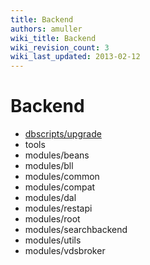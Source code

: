 ```yaml
---
title: Backend
authors: amuller
wiki_title: Backend
wiki_revision_count: 3
wiki_last_updated: 2013-02-12
---
```


# Backend

*   [dbscripts/upgrade](dbscripts/upgrade)
*   tools
*   modules/beans
*   modules/bll
*   modules/common
*   modules/compat
*   modules/dal
*   modules/restapi
*   modules/root
*   modules/searchbackend
*   modules/utils
*   modules/vdsbroker
